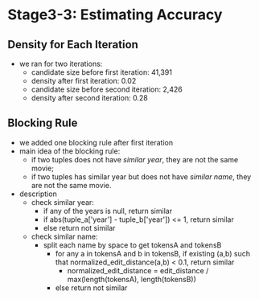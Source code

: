 # Stage3-3: Estimating Accuracy

## Density for Each Iteration
* we ran for two iterations: 
	* candidate size before first iteration: 41,391
	* density after first iteration: 0.02
	* candidate size before second iteration: 2,426
	* density after second iteration: 0.28

## Blocking Rule
* we added one blocking rule after first iteration
* main idea of the blocking rule:
	* if two tuples does not have *similar year*, they are not the same movie;
	* if two tuples has similar year but does not have *similar name*, they are not the same movie.
* description
	* check similar year:
		* if any of the years is null, return similar
		* if abs(tuple_a['year'] - tuple_b['year']) <= 1, return similar
		* else return not similar
	* check similar name:
		* split each name by space to get tokensA and tokensB
			* for any a in tokensA and b in tokensB, if existing (a,b) such that normalized_edit_distance(a,b) < 0.1, return similar
				* normalized_edit_distance = edit_distance / max(length(tokensA), length(tokensB))
			* else return not similar

